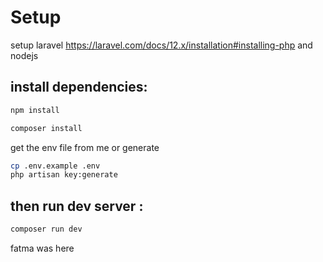 # Setup 
setup laravel https://laravel.com/docs/12.x/installation#installing-php and nodejs
## install dependencies: 
```bash
npm install
```
```bash
composer install 
```
get the env file from me or generate
```bash
cp .env.example .env
php artisan key:generate
```


## then run dev server : 
```bash
composer run dev
```
fatma was here
